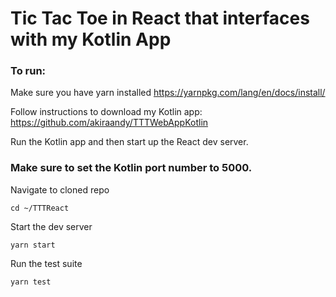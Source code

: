 # Tic Tac Toe in React that interfaces with my Kotlin App

### To run:

Make sure you have yarn installed
https://yarnpkg.com/lang/en/docs/install/

Follow instructions to download my Kotlin app:
https://github.com/akiraandy/TTTWebAppKotlin

Run the Kotlin app and then start up the React dev server.

### Make sure to set the Kotlin port number to 5000.

Navigate to cloned repo
```
cd ~/TTTReact
```

Start the dev server
```
yarn start
```

Run the test suite
```
yarn test
```
